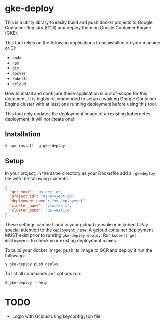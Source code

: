 # gke-deploy

This is a utility library to easily build and push docker projects to Google Container Registry (GCR) and deploy them on Google Container Engine (GKE).

This tool relies on the following applications to be installed on your machine or CI:

- `node`
- `npm`
- `git`
- `docker`
- `kubectl`
- `gcloud`

How to install and configure these application is out-of-scope for this document. It is highly recommended to setup a working Google Container Engine cluster with at least one running deployment before using this tool.

This tool only updates the deployment image of an existing kubernetes deployment, it will not create one!

## Installation

```
$ npm install -g gke-deploy
```

## Setup

In your project, in the same directory as your Dockerfile add a `.gkedeploy` file with the following contents:

```json
{
  "gcr_host": "us.gcr.io",
  "project_id": "my-project-id",
  "deployment_name": "my-deployment",
  "cluster_name": "cluster-1",
  "cluster_zone": "us-east1-d"
}
```

These settings can be found in your gcloud console or in kubectl. Pay special attention to the `deployment_name`. A gcloud container deployment MUST exist prior to running `gke-deploy deploy`. Run `kubectl get deployments` to check your existing deployment names.

To build your docker image, push its image to GCR and deploy it run the following:

```
$ gke-deploy push deploy
```

To list all commands and options run:

```
$ gke-deploy --help
```

# TODO

- Login with Gcloud using keyconfig json file
